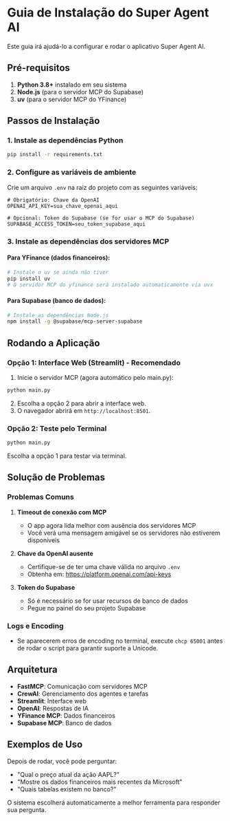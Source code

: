 # Guia de Instalação do Super Agent AI

Este guia irá ajudá-lo a configurar e rodar o aplicativo Super Agent AI.

## Pré-requisitos

1. **Python 3.8+** instalado em seu sistema
2. **Node.js** (para o servidor MCP do Supabase)
3. **uv** (para o servidor MCP do YFinance)

## Passos de Instalação

### 1. Instale as dependências Python

```bash
pip install -r requirements.txt
```

### 2. Configure as variáveis de ambiente

Crie um arquivo `.env` na raiz do projeto com as seguintes variáveis:

```env
# Obrigatório: Chave da OpenAI
OPENAI_API_KEY=sua_chave_openai_aqui

# Opcional: Token do Supabase (se for usar o MCP do Supabase)
SUPABASE_ACCESS_TOKEN=seu_token_supabase_aqui
```

### 3. Instale as dependências dos servidores MCP

#### Para YFinance (dados financeiros):
```bash
# Instale o uv se ainda não tiver
pip install uv
# O servidor MCP do yfinance será instalado automaticamente via uvx
```

#### Para Supabase (banco de dados):
```bash
# Instale as dependências Node.js
npm install -g @supabase/mcp-server-supabase
```

## Rodando a Aplicação

### Opção 1: Interface Web (Streamlit) - Recomendado

1. Inicie o servidor MCP (agora automático pelo main.py):
```bash
python main.py
```
2. Escolha a opção 2 para abrir a interface web.
3. O navegador abrirá em `http://localhost:8501`.

### Opção 2: Teste pelo Terminal

```bash
python main.py
```
Escolha a opção 1 para testar via terminal.

## Solução de Problemas

### Problemas Comuns

1. **Timeout de conexão com MCP**
   - O app agora lida melhor com ausência dos servidores MCP
   - Você verá uma mensagem amigável se os servidores não estiverem disponíveis

2. **Chave da OpenAI ausente**
   - Certifique-se de ter uma chave válida no arquivo `.env`
   - Obtenha em: https://platform.openai.com/api-keys

3. **Token do Supabase**
   - Só é necessário se for usar recursos de banco de dados
   - Pegue no painel do seu projeto Supabase

### Logs e Encoding
- Se aparecerem erros de encoding no terminal, execute `chcp 65001` antes de rodar o script para garantir suporte a Unicode.

## Arquitetura

- **FastMCP**: Comunicação com servidores MCP
- **CrewAI**: Gerenciamento dos agentes e tarefas
- **Streamlit**: Interface web
- **OpenAI**: Respostas de IA
- **YFinance MCP**: Dados financeiros
- **Supabase MCP**: Banco de dados

## Exemplos de Uso

Depois de rodar, você pode perguntar:
- "Qual o preço atual da ação AAPL?"
- "Mostre os dados financeiros mais recentes da Microsoft"
- "Quais tabelas existem no banco?"

O sistema escolherá automaticamente a melhor ferramenta para responder sua pergunta. 
